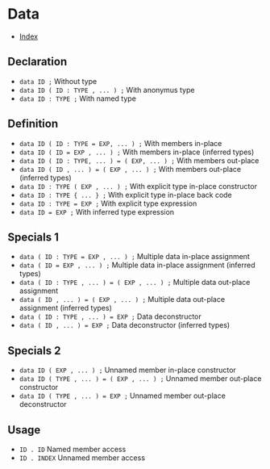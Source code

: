 # Data

* [Index](./Index.md)

## Declaration

* ```data ID ;``` Without type
* ```data ID ( ID : TYPE , ... ) ;``` With anonymus type
* ```data ID : TYPE ;``` With named type

## Definition

* ```data ID ( ID : TYPE = EXP, ... ) ;``` With members in-place
* ```data ID ( ID = EXP , ... ) ;``` With members in-place (inferred types)
* ```data ID ( ID : TYPE, ... ) = ( EXP, ... ) ;``` With members out-place
* ```data ID ( ID , ... ) = ( EXP , ... ) ;``` With members out-place (inferred types)
* ```data ID : TYPE ( EXP , ... ) ;``` With explicit type in-place constructor
* ```data ID : TYPE { ... } ;``` With explicit type in-place back code
* ```data ID : TYPE = EXP ;``` With explicit type expression
* ```data ID = EXP ;``` With inferred type expression

## Specials 1

* ```data ( ID : TYPE = EXP , ... ) ;``` Multiple data in-place assignment
* ```data ( ID = EXP , ... ) ;``` Multiple data in-place assignment (inferred types)
* ```data ( ID : TYPE , ... ) = ( EXP , ... ) ;``` Multiple data out-place assignment
* ```data ( ID , ... ) = ( EXP , ... ) ;``` Multiple data out-place assignment (inferred types)
* ```data ( ID : TYPE , ... ) = EXP ;``` Data deconstructor
* ```data ( ID , ... ) = EXP ;``` Data deconstructor (inferred types)

## Specials 2

* ```data ID ( EXP , ... ) ;``` Unnamed member in-place constructor
* ```data ID ( TYPE , ... ) = ( EXP , ... ) ;``` Unnamed member out-place constructor
* ```data ID ( TYPE , ... ) = EXP ;``` Unnamed member out-place deconstructor

## Usage

* ```ID . ID``` Named member access
* ```ID . INDEX``` Unnamed member access
